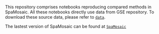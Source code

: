 This repository comprises notebooks reproducing compared methods in SpaMosaic. All these notebooks directly use data from GSE repository. To download these source data, please refer to [`data`](https://github.com/JinmiaoChenLab/SpaMosaic).

The lastest version of SpaMosaic can be found at [`SpaMosaic`](https://github.com/JinmiaoChenLab/SpaMosaic)
